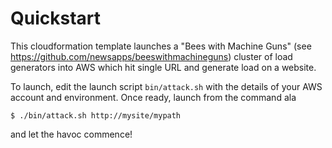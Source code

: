 # Quickstart

This cloudformation template launches a "Bees with Machine Guns" (see https://github.com/newsapps/beeswithmachineguns) cluster of load generators into AWS which hit single URL and generate load on a website.

To launch, edit the launch script `bin/attack.sh` with the details of your AWS account and environment. Once ready, launch from the command ala

```
$ ./bin/attack.sh http://mysite/mypath
```

and let the havoc commence!